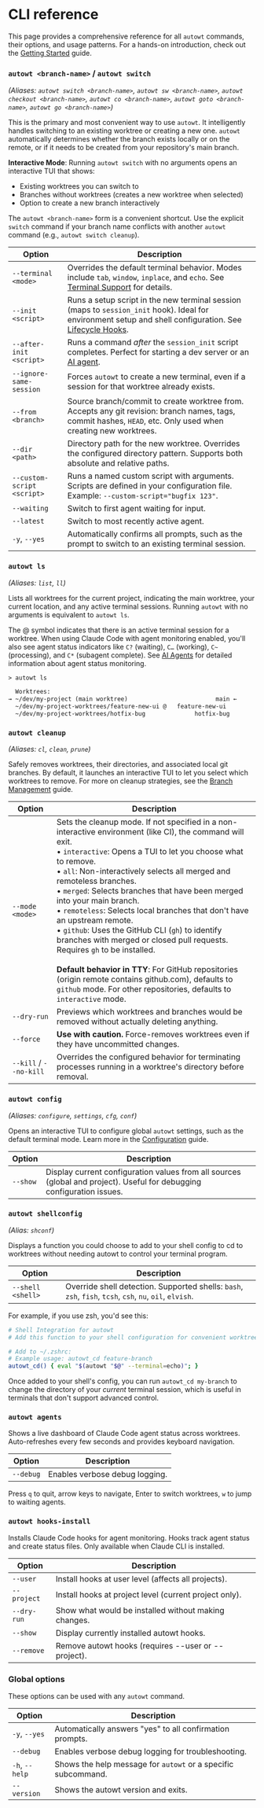 # CLI reference

This page provides a comprehensive reference for all `autowt` commands, their options, and usage patterns. For a hands-on introduction, check out the [Getting Started](gettingstarted.md) guide.

### `autowt <branch-name>` / `autowt switch`
*(Aliases: `autowt switch <branch-name>`, `autowt sw <branch-name>`, `autowt checkout <branch-name>`, `autowt co <branch-name>`, `autowt goto <branch-name>`, `autowt go <branch-name>`)*

This is the primary and most convenient way to use `autowt`. It intelligently handles switching to an existing worktree or creating a new one. `autowt` automatically determines whether the branch exists locally or on the remote, or if it needs to be created from your repository's main branch.

**Interactive Mode**: Running `autowt switch` with no arguments opens an interactive TUI that shows:
- Existing worktrees you can switch to
- Branches without worktrees (creates a new worktree when selected)
- Option to create a new branch interactively

The `autowt <branch-name>` form is a convenient shortcut. Use the explicit `switch` command if your branch name conflicts with another `autowt` command (e.g., `autowt switch cleanup`).

<div class="autowt-clitable-wrapper"></div>

| Option | Description |
|---|---|
| `--terminal <mode>` | Overrides the default terminal behavior. Modes include `tab`, `window`, `inplace`, and `echo`. See [Terminal Support](terminalsupport.md) for details. |
| `--init <script>` | Runs a setup script in the new terminal session (maps to `session_init` hook). Ideal for environment setup and shell configuration. See [Lifecycle Hooks](lifecyclehooks.md). |
| `--after-init <script>` | Runs a command *after* the `session_init` script completes. Perfect for starting a dev server or an [AI agent](agents.md). |
| `--ignore-same-session` | Forces `autowt` to create a new terminal, even if a session for that worktree already exists. |
| `--from <branch>` | Source branch/commit to create worktree from. Accepts any git revision: branch names, tags, commit hashes, `HEAD`, etc. Only used when creating new worktrees. |
| `--dir <path>` | Directory path for the new worktree. Overrides the configured directory pattern. Supports both absolute and relative paths. |
| `--custom-script <script>` | Runs a named custom script with arguments. Scripts are defined in your configuration file. Example: `--custom-script="bugfix 123"`. |
| `--waiting` | Switch to first agent waiting for input. |
| `--latest` | Switch to most recently active agent. |
| `-y`, `--yes` | Automatically confirms all prompts, such as the prompt to switch to an existing terminal session. |

### `autowt ls`
*(Aliases: `list`, `ll`)*

Lists all worktrees for the current project, indicating the main worktree, your current location, and any active terminal sessions. Running `autowt` with no arguments is equivalent to `autowt ls`.

The @ symbol indicates that there is an active terminal session for a worktree. When using Claude Code with agent monitoring enabled, you'll also see agent status indicators like `C?` (waiting), `C…` (working), `C~` (processing), and `C*` (subagent complete). See [AI Agents](agents.md) for detailed information about agent status monitoring.

```txt
> autowt ls

  Worktrees:
→ ~/dev/my-project (main worktree)                         main ←
  ~/dev/my-project-worktrees/feature-new-ui @   feature-new-ui
  ~/dev/my-project-worktrees/hotfix-bug              hotfix-bug
```

### `autowt cleanup`
*(Aliases: `cl`, `clean`, `prune`)*

Safely removes worktrees, their directories, and associated local git branches. By default, it launches an interactive TUI to let you select which worktrees to remove. For more on cleanup strategies, see the [Branch Management](branchmanagement.md) guide.

<div class="autowt-clitable-wrapper"></div>

| Option | Description |
|---|---|
| `--mode <mode>` | Sets the cleanup mode. If not specified in a non-interactive environment (like CI), the command will exit. <br> • `interactive`: Opens a TUI to let you choose what to remove. <br> • `all`: Non-interactively selects all merged and remoteless branches. <br> • `merged`: Selects branches that have been merged into your main branch. <br> • `remoteless`: Selects local branches that don't have an upstream remote. <br> • `github`: Uses the GitHub CLI (`gh`) to identify branches with merged or closed pull requests. Requires `gh` to be installed. <br><br> **Default behavior in TTY**: For GitHub repositories (origin remote contains github.com), defaults to `github` mode. For other repositories, defaults to `interactive` mode. |
| `--dry-run` | Previews which worktrees and branches would be removed without actually deleting anything. |
| `--force` | **Use with caution.** Force-removes worktrees even if they have uncommitted changes. |
| `--kill` / `--no-kill` | Overrides the configured behavior for terminating processes running in a worktree's directory before removal. |

### `autowt config`
*(Aliases: `configure`, `settings`, `cfg`, `conf`)*

Opens an interactive TUI to configure global `autowt` settings, such as the default terminal mode. Learn more in the [Configuration](configuration.md) guide.

<div class="autowt-clitable-wrapper"></div>

| Option | Description |
|---|---|
| `--show` | Display current configuration values from all sources (global and project). Useful for debugging configuration issues. |

### `autowt shellconfig`
*(Alias: `shconf`)*

Displays a function you could choose to add to your shell config to cd to worktrees without needing autowt to control your terminal program.

<div class="autowt-clitable-wrapper"></div>

| Option | Description |
|---|---|
| `--shell <shell>` | Override shell detection. Supported shells: `bash`, `zsh`, `fish`, `tcsh`, `csh`, `nu`, `oil`, `elvish`. |

For example, if you use zsh, you'd see this:

```zsh
# Shell Integration for autowt
# Add this function to your shell configuration for convenient worktree switching:

# Add to ~/.zshrc:
# Example usage: autowt_cd feature-branch
autowt_cd() { eval "$(autowt "$@" --terminal=echo)"; }
```

Once added to your shell's config, you can run `autowt_cd my-branch` to change the directory of your *current* terminal session, which is useful in terminals that don't support advanced control.

### `autowt agents`

Shows a live dashboard of Claude Code agent status across worktrees. Auto-refreshes every few seconds and provides keyboard navigation.

<div class="autowt-clitable-wrapper"></div>

| Option | Description |
|---|---|
| `--debug` | Enables verbose debug logging. |

Press `q` to quit, arrow keys to navigate, Enter to switch worktrees, `w` to jump to waiting agents.

### `autowt hooks-install`

Installs Claude Code hooks for agent monitoring. Hooks track agent status and create status files. Only available when Claude CLI is installed.

<div class="autowt-clitable-wrapper"></div>

| Option | Description |
|---|---|
| `--user` | Install hooks at user level (affects all projects). |
| `--project` | Install hooks at project level (current project only). |
| `--dry-run` | Show what would be installed without making changes. |
| `--show` | Display currently installed autowt hooks. |
| `--remove` | Remove autowt hooks (requires --user or --project). |

### Global options

These options can be used with any `autowt` command.

<div class="autowt-clitable-wrapper"></div>

| Option | Description |
|---|---|
| `-y`, `--yes` | Automatically answers "yes" to all confirmation prompts. |
| `--debug` | Enables verbose debug logging for troubleshooting. |
| `-h`, `--help` | Shows the help message for `autowt` or a specific subcommand. |
| `--version` | Shows the autowt version and exits. |
